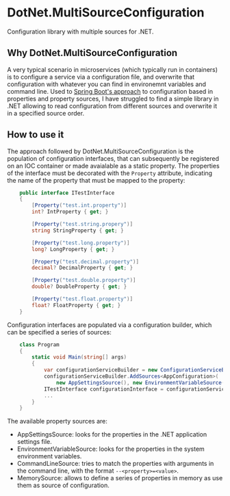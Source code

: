 # DotNet.MultiSourceConfiguration
Configuration library with multiple sources for .NET.

## Why DotNet.MultiSourceConfiguration
A very typical scenario in microservices (which typically run in containers) is to configure a service via a configuration file, and overwrite that configuration with whatever you can find in environemnt variables and command line. Used to [Spring Boot's approach](http://docs.spring.io/spring-boot/docs/current/reference/html/boot-features-external-config.html) to configuration based in properties and property sources, I have struggled to find a simple library in .NET allowing to read configuration from different sources and overwrite it in a specified source order.

## How to use it
The approach followed by DotNet.MultiSourceConfiguration is the population of configuration interfaces, that can subsequently be registered on an IOC container or made avaialable as a static property. The properties of the interface must be decorated with the `Property` attribute, indicating the name of the property that must be mapped to the property:

```C#
    public interface ITestInterface
	{
		[Property("test.int.property")]
		int? IntProperty { get; }

		[Property("test.string.propery")]
		string StringProperty { get; }

		[Property("test.long.property")]
		long? LongProperty { get; }

		[Property("test.decimal.property")]
		decimal? DecimalProperty { get; }

		[Property("test.double.property")]
		double? DoubleProperty { get; }

		[Property("test.float.property")]
		float? FloatProperty { get; }
	}
```

Configuration interfaces are populated via a configuration builder, which can be specified a series of sources:
```C#
    class Program
    {
        static void Main(string[] args)
        {
            var configurationServiceBuilder = new ConfigurationServiceBuilder();
            configurationServiceBuilder.AddSources<AppConfiguration>(
                new AppSettingsSource(), new EnvironmentVariableSource(), new CommandLineSource(args));
			ITestInterface configurationInterface = configurationServiceBuilder.Build<ITestInterface>();
			...
        }
	}
```

The available property sources are:
* AppSettingsSource: looks for the properties in the .NET application settings file.
* EnvironmentVariableSource: looks for the properties in the system environment variables.
* CommandLineSource: tries to match the properties with arguments in the command line, with the format `--<property>=<value>`.
* MemorySource: allows to define a series of properties in memory as use them as source of configuration.